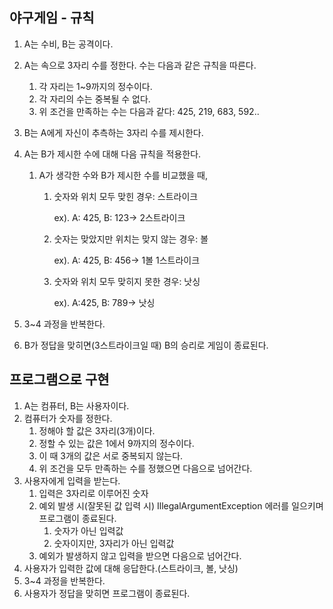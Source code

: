 ## 야구게임 - 규칙

1. A는 수비, B는 공격이다.
2. A는 속으로 3자리 수를 정한다. 수는 다음과 같은 규칙을 따른다.
    1. 각 자리는 1~9까지의 정수이다.
    2. 각 자리의 수는 중복될 수 없다.
    3. 위 조건을 만족하는 수는 다음과 같다: 425, 219, 683, 592..
3. B는 A에게 자신이 추측하는 3자리 수를 제시한다.
4. A는 B가 제시한 수에 대해 다음 규칙을 적용한다.
    1. A가 생각한 수와 B가 제시한 수를 비교했을 때,
        1. 숫자와 위치 모두 맞힌 경우: 스트라이크

           ex). A: 425, B: 123→ 2스트라이크

        2. 숫자는 맞았지만 위치는 맞지 않는 경우: 볼

           ex). A: 425, B: 456→ 1볼 1스트라이크

        3. 숫자와 위치 모두 맞히지 못한 경우: 낫싱

           ex). A:425, B: 789→ 낫싱

5. 3~4 과정을 반복한다.
6. B가 정답을 맞히면(3스트라이크일 때) B의 승리로 게임이 종료된다.

## 프로그램으로 구현

1. A는 컴퓨터, B는 사용자이다.
2. 컴퓨터가 숫자를 정한다.
    1. 정해야 할 값은 3자리(3개)이다.
    2. 정할 수 있는 값은 1에서 9까지의 정수이다.
    3. 이 때 3개의 값은 서로 중복되지 않는다.
    4. 위 조건을 모두 만족하는 수를 정했으면 다음으로 넘어간다.
3. 사용자에게 입력을 받는다.
    1. 입력은 3자리로 이루어진 숫자
    2. 예외 발생 시(잘못된 값 입력 시) IllegalArgumentException 에러를 일으키며 프로그램이 종료된다.
        1. 숫자가 아닌 입력값
        2. 숫자이지만, 3자리가 아닌 입력값
    3. 예외가 발생하지 않고 입력을 받으면 다음으로 넘어간다.
4. 사용자가 입력한 값에 대해 응답한다.(스트라이크, 볼, 낫싱)
5. 3~4 과정을 반복한다.
6. 사용자가 정답을 맞히면 프로그램이 종료된다.
